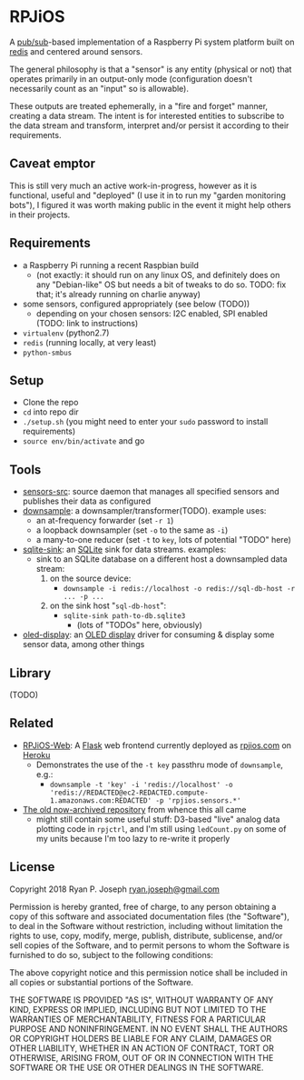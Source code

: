 # RPJiOS

A [pub/sub](https://en.wikipedia.org/wiki/Publish–subscribe_pattern)-based implementation of a 
Raspberry Pi system platform built on [redis](https://redis.io) and centered around sensors.

The general philosophy is that a "sensor" is any entity (physical or not) that operates primarily
in an output-only mode (configuration doesn't necessarily count as an "input" so is allowable).

These outputs are treated ephemerally, in a "fire and forget" manner, creating a data stream.
The intent is for interested entities to subscribe to the data stream and transform, interpret 
and/or persist it according to their requirements.

## Caveat emptor

This is still very much an active work-in-progress, however as it is functional, useful and "deployed" 
(I use it in to run my "garden monitoring bots"), I figured it was worth making public in the event it
might help others in their projects.

## Requirements

* a Raspberry Pi running a recent Raspbian build
	* (not exactly: it should run on any linux OS, and definitely does on any "Debian-like" OS but needs a bit of tweaks to do so. TODO: fix that; it's already running on charlie anyway)
* some sensors, configured appropriately (see below (TODO))
	* depending on your chosen sensors: I2C enabled, SPI enabled (TODO: link to instructions)
* `virtualenv` (python2.7)
* `redis` (running locally, at very least)
* `python-smbus`

## Setup

* Clone the repo
* `cd` into repo dir
* `./setup.sh` (you might need to enter your `sudo` password to install requirements)
* `source env/bin/activate` and go

## Tools

* [sensors-src](bin/sensors-src): source daemon that manages all specified sensors and publishes their data as configured
* [downsample](bin/downsample): a downsampler/transformer(TODO). example uses:
	* an at-frequency forwarder (set `-r 1`)
	* a loopback downsampler (set `-o` to the same as `-i`)
	* a many-to-one reducer (set `-t` to `key`, lots of potential "TODO" here)
* [sqlite-sink](bin/sqlite-sink): an [SQLite](https://www.sqlite.org) sink for data streams. examples:
	* sink to an SQLite database on a different host a downsampled data stream:
		1. on the source device:
			* `downsample -i redis://localhost -o redis://sql-db-host -r ... -p ...`
		2. on the sink host "`sql-db-host`":
			* `sqlite-sink path-to-db.sqlite3`
				* (lots of "TODOs" here, obviously) 
* [oled-display](bin/oled-display): an [OLED display](https://www.adafruit.com/product/661) driver for consuming & display some sensor data, among other things

## Library

(TODO)

## Related

* [RPJiOS-Web](https://github.com/rpj/rpjios-web): A [Flask](http://flask.pocoo.org/) web frontend currently deployed as [rpjios.com](http://rpjios.com) on [Heroku](http://heroku.com)
	* Demonstrates the use of the `-t key` passthru mode of `downsample`, e.g.:
		* `downsample -t 'key' -i 'redis://localhost' -o 'redis://REDACTED@ec2-REDACTED.compute-1.amazonaws.com:REDACTED' -p 'rpjios.sensors.*'`
* [The old now-archived repository](https://github.com/rpj/rpi.archive) from whence this all came
	* might still contain some useful stuff: D3-based "live" analog data plotting code in `rpjctrl`, and I'm still using `ledCount.py` on some of my units because I'm too lazy to re-write it properly

## License

Copyright 2018 Ryan P. Joseph <ryan.joseph@gmail.com>

Permission is hereby granted, free of charge, to any person obtaining a copy of this software and associated documentation files (the "Software"), to deal in the Software without restriction, including without limitation the rights to use, copy, modify, merge, publish, distribute, sublicense, and/or sell copies of the Software, and to permit persons to whom the Software is furnished to do so, subject to the following conditions:

The above copyright notice and this permission notice shall be included in all copies or substantial portions of the Software.

THE SOFTWARE IS PROVIDED "AS IS", WITHOUT WARRANTY OF ANY KIND, EXPRESS OR IMPLIED, INCLUDING BUT NOT LIMITED TO THE WARRANTIES OF MERCHANTABILITY, FITNESS FOR A PARTICULAR PURPOSE AND NONINFRINGEMENT. IN NO EVENT SHALL THE AUTHORS OR COPYRIGHT HOLDERS BE LIABLE FOR ANY CLAIM, DAMAGES OR OTHER LIABILITY, WHETHER IN AN ACTION OF CONTRACT, TORT OR OTHERWISE, ARISING FROM, OUT OF OR IN CONNECTION WITH THE SOFTWARE OR THE USE OR OTHER DEALINGS IN THE SOFTWARE.
